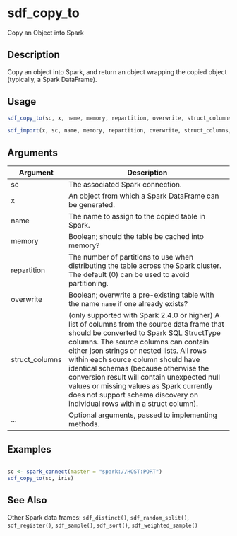 # sdf_copy_to


Copy an Object into Spark




## Description

Copy an object into Spark, and return an  object wrapping the
copied object (typically, a Spark DataFrame).





## Usage
```r
sdf_copy_to(sc, x, name, memory, repartition, overwrite, struct_columns, ...)

sdf_import(x, sc, name, memory, repartition, overwrite, struct_columns, ...)
```




## Arguments


Argument      |Description
------------- |----------------
sc | The associated Spark connection.
x | An  object from which a Spark DataFrame can be generated.
name | The name to assign to the copied table in Spark.
memory | Boolean; should the table be cached into memory?
repartition | The number of partitions to use when distributing the table across the Spark cluster. The default (0) can be used to avoid partitioning.
overwrite | Boolean; overwrite a pre-existing table with the name ``name`` if one already exists?
struct_columns | (only supported with Spark 2.4.0 or higher) A list of columns from the source data frame that should be converted to Spark SQL StructType columns. The source columns can contain either json strings or nested lists. All rows within each source column should have identical schemas (because otherwise the conversion result will contain unexpected null values or missing values as Spark currently does not support schema discovery on individual rows within a struct column).
... | Optional arguments, passed to implementing methods.






## Examples


```r

sc <- spark_connect(master = "spark://HOST:PORT")
sdf_copy_to(sc, iris)

```






## See Also

Other Spark data frames: 
`sdf_distinct()`,
`sdf_random_split()`,
`sdf_register()`,
`sdf_sample()`,
`sdf_sort()`,
`sdf_weighted_sample()`



